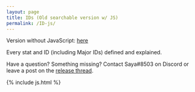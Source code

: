```yaml
---
layout: page
title: IDs (Old searchable version w/ JS)
permalink: /ID-js/
---
```

Version without JavaScript: [here](/ID/)

Every stat and ID (including Major IDs) defined and explained.

<p>Have a question? Something missing? Contact Saya#8503 on Discord or leave a post on the <a href="https://forums.wynncraft.com/threads/uwynn-release-thread.295591/">release thread</a>.</p>
<div id="table-container" class="table-dark"></div>




{% include js.html %}

<script>
    function linking(link){
    if (link)
      return "<a href='" + link + "' target='_blank'>Additional Info</a>";
    else
      return "";
    }
    CsvToHtmlTable.init({
      csv_path: '/_data/IDs.csv', 
      element: 'table-container', 
      allow_download: false,
      csv_options: {separator: ',', delimiter: '"'},
      datatables_options: {
        "paging": false, 
        "autoWidth": false,
        "order": [],
        "columns": [
          { "width": "20%" }, // name
          { "width": "13%" }, // alias
          { "width": "7%" }, // type
          { "width": "5%" }, // raw or %
          { "width": "40%" }, // effect
          { "width": "15%" } // additional

        ]
      },
      custom_formatting: [[5, linking]]
    });
</script>